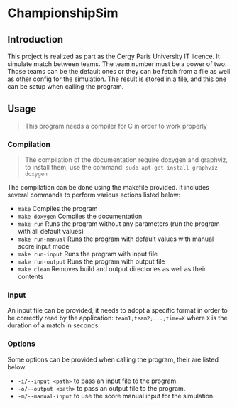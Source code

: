 # ChampionshipSim

## Introduction

This project is realized as part as the Cergy Paris University IT licence. It simulate match between teams. The team number must be a power of two. Those teams can be the default ones or they can be fetch from a file as well as other config for the simulation. The result is stored in a file, and this one can be setup when calling the program.

## Usage

> This program needs a compiler for C in order to work properly

### Compilation

> The compilation of the documentation require doxygen and graphviz, to install them, use the command:
> `sudo apt-get install graphviz doxygen`

The compilation can be done using the makefile provided. It includes several commands to perform various actions listed below:

- `make` Compiles the program
- `make doxygen` Compiles the documentation
- `make run` Runs the program without any parameters (run the program with all default values)
- `make run-manual` Runs the program with default values with manual score input mode
- `make run-input` Runs the program with input file
- `make run-output` Runs the program with output file
- `make clean` Removes build and output directories as well as their contents

### Input

An input file can be provided, it needs to adopt a specific format in order to be correctly read by the application: `team1;team2;...;time=X` where `X` is the duration of a match in seconds.

### Options

Some options can be provided when calling the program, their are listed below:

- `-i/--input <path>` to pass an input file to the program.
- `-o/--output <path>` to pass an output file to the program.
- `-m/--manual-input` to use the score manual input for the simulation.
